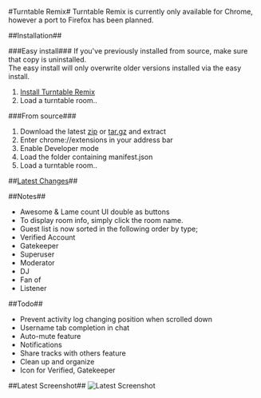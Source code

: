 #Turntable Remix#
Turntable Remix is currently only available for Chrome, however a port to Firefox has been planned.

##Installation##

###Easy install###
If you've previously installed from source, make sure that copy is uninstalled.  
The easy install will only overwrite older versions installed via the easy install.  

1. [Install Turntable Remix](http://turntableremix.com/Turntable-Remix-0.1.4.crx)
2. Load a turntable room..

###From source###
1. Download the latest [zip](https://github.com/overra/Turntable-Remix/zipball/master) or [tar.gz](https://github.com/overra/Turntable-Remix/tarball/master) and extract
2. Enter chrome://extensions in your address bar
3. Enable Developer mode
4. Load the folder containing manifest.json
5. Load a turntable room..

##[Latest Changes](https://github.com/overra/Turntable-Remix/blob/master/HISTORY.md)##


##Notes##
* Awesome & Lame count UI double as buttons
* To display room info, simply click the room name.
* Guest list is now sorted in the following order by type;
 * Verified Account
 * Gatekeeper
 * Superuser
 * Moderator
 * DJ 
 * Fan of
 * Listener

##Todo##
* Prevent activity log changing position when scrolled down
* Username tab completion in chat
* Auto-mute feature
* Notifications
* Share tracks with others feature
* Clean up and organize
* Icon for Verified, Gatekeeper

##Latest Screenshot##
![Latest Screenshot](http://i.imgur.com/zxQ6k.jpg)
